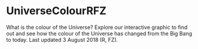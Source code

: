 # UniverseColourRFZ
What is the colour of the Universe? Explore our interactive graphic to find out and see how the colour of the Universe has changed from the Big Bang to today. Last updated 3 August 2018 (R, FZ).
